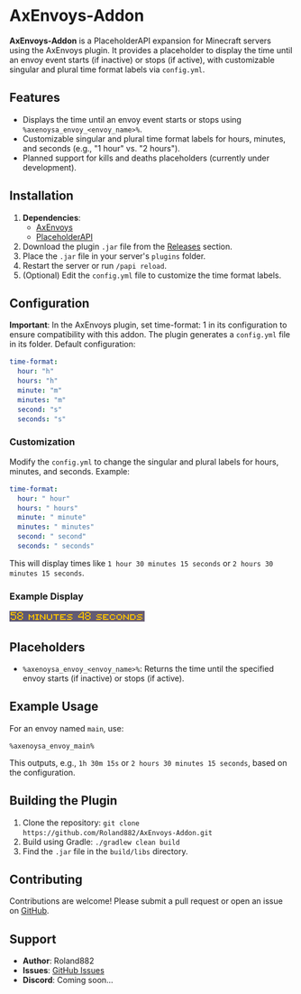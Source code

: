 # AxEnvoys-Addon

**AxEnvoys-Addon** is a PlaceholderAPI expansion for Minecraft servers using the AxEnvoys plugin. It provides a placeholder to display the time until an envoy event starts (if inactive) or stops (if active), with customizable singular and plural time format labels via `config.yml`.

## Features
- Displays the time until an envoy event starts or stops using `%axenoysa_envoy_<envoy_name>%`.
- Customizable singular and plural time format labels for hours, minutes, and seconds (e.g., "1 hour" vs. "2 hours").
- Planned support for kills and deaths placeholders (currently under development).

## Installation
1. **Dependencies**:
    - [AxEnvoys](https://builtbybit.com/resources/axenvoys-supply-crates-from-the-sky.30408/)
    - [PlaceholderAPI](https://www.spigotmc.org/resources/placeholderapi.6245/)
2. Download the plugin `.jar` file from the [Releases](https://github.com/Roland882/AxEnvoys-Addon/releases) section.
3. Place the `.jar` file in your server's `plugins` folder.
4. Restart the server or run `/papi reload`.
5. (Optional) Edit the `config.yml` file to customize the time format labels.

## Configuration
**Important**: In the AxEnvoys plugin, set time-format: 1 in its configuration to ensure compatibility with this addon.
The plugin generates a `config.yml` file in its folder. Default configuration:

```yaml
time-format:
  hour: "h"
  hours: "h"
  minute: "m"
  minutes: "m"
  second: "s"
  seconds: "s"
```

### Customization
Modify the `config.yml` to change the singular and plural labels for hours, minutes, and seconds. Example:

```yaml
time-format:
  hour: " hour"
  hours: " hours"
  minute: " minute"
  minutes: " minutes"
  second: " second"
  seconds: " seconds"
```

This will display times like `1 hour 30 minutes 15 seconds` or `2 hours 30 minutes 15 seconds`.

### Example Display

![img.png](img.png)

## Placeholders
- `%axenoysa_envoy_<envoy_name>%`: Returns the time until the specified envoy starts (if inactive) or stops (if active).

## Example Usage
For an envoy named `main`, use:
```
%axenoysa_envoy_main%
```
This outputs, e.g., `1h 30m 15s` or `2 hours 30 minutes 15 seconds`, based on the configuration.

## Building the Plugin
1. Clone the repository: `git clone https://github.com/Roland882/AxEnvoys-Addon.git`
2. Build using Gradle: `./gradlew clean build`
3. Find the `.jar` file in the `build/libs` directory.

## Contributing
Contributions are welcome! Please submit a pull request or open an issue on [GitHub](https://github.com/Roland882/AxEnvoys-Addon/issues).

## Support
- **Author**: Roland882
- **Issues**: [GitHub Issues](https://github.com/Roland882/AxEnvoys-Addon/issues)
- **Discord**: Coming soon...
